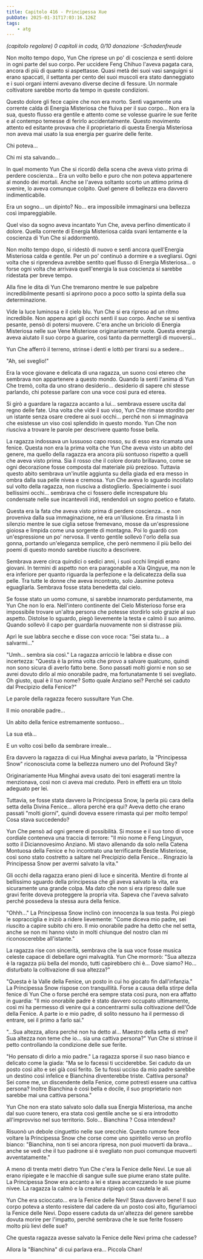 ```yaml
---
title: Capitolo 416 - Principessa Xue
pubDate: 2025-01-31T17:03:16.126Z
tags:
    - atg
---
```



<em>(capitolo regolare)
0 capitoli in coda, 0/10 donazione</em>
<em> -Schadenfreude</em>


Non molto tempo dopo, Yun Che riprese un po' di coscienza e sentì dolore in ogni parte del suo corpo. Per uccidere Feng Chihuo l'aveva pagata cara, ancora di più di quanto si aspettasse. Quasi metà dei suoi vasi sanguigni si erano spaccati, il settanta per cento dei suoi muscoli era stato danneggiato e i suoi organi interni avevano diverse decine di fessure. Un normale coltivatore sarebbe morto da tempo in queste condizioni.


Questo dolore gli fece capire che non era morto. Sentì vagamente una corrente calda di Energia Misteriosa che fluiva per il suo corpo...
Non era la sua, questo flusso era gentile e attento come se volesse guarire le sue ferite e al contempo temesse di ferirlo accidentalmente. Questo movimento attento ed esitante provava che il proprietario di questa Energia Misteriosa non aveva mai usato la sua energia per guarire delle ferite.


Chi poteva...


Chi mi sta salvando...


In quel momento Yun Che si ricordò della scena che aveva visto prima di perdere coscienza... Era un volto bello e puro che non poteva appartenere al mondo dei mortali. Anche se l'aveva soltanto scorto un attimo prima di svenire, lo aveva comunque colpito. Quel genere di bellezza era davvero indimenticabile.


Era un sogno... un dipinto? No... era impossibile immaginarsi una bellezza così impareggiabile.


Quel viso da sogno aveva incantato Yun Che, aveva perfino dimenticato il dolore. Quella corrente di Energia Misteriosa calda svanì lentamente e la coscienza di Yun Che si addormentò.


Non molto tempo dopo, si ridestò di nuovo e sentì ancora quell'Energia Misteriosa calda e gentile. Per un po' continuò a dormire e a svegliarsi.
Ogni volta che si riprendeva avrebbe sentito quel flusso di Energia Misteriosa... o forse ogni volta che arrivava quell'energia la sua coscienza si sarebbe ridestata per breve tempo.


Alla fine le dita di Yun Che tremarono mentre le sue palpebre incredibilmente pesanti si aprirono poco a poco sotto la spinta della sua determinazione.


Vide la luce luminosa e il cielo blu. Yun Che si era ripreso ad un ritmo incredibile. Non appena aprì gli occhi sentì il suo corpo.
Anche se si sentiva pesante, pensò di potersi muovere. C'era anche un briciolo di Energia Misteriosa nelle sue Vene Misteriose originariamente vuote. Questa energia aveva aiutato il suo corpo a guarire, così tanto da permettergli di muoversi...


Yun Che afferrò il terreno, strinse i denti e lottò per tirarsi su a sedere...


"Ah, sei sveglio!"


Era la voce giovane e delicata di una ragazza, un suono così etereo che sembrava non appartenere a questo mondo. Quando la sentì l'anima di Yun Che tremò, colta da uno strano desiderio... desiderio di sapere chi stesse parlando, chi potesse parlare con una voce così pura ed eterea.


Si girò a guardare la ragazza accanto a lui... sembrava essere uscita dal regno delle fate. Una volta che vide il suo viso, Yun Che rimase stordito per un istante senza osare credere ai suoi occhi... perché non si immaginava che esistesse un viso così splendido in questo mondo. Yun Che non riusciva a trovare le parole per descrivere quanto fosse bella.


La ragazza indossava un lussuoso capo rosso, su di esso era ricamata una fenice. Questa non era la prima volta che Yun Che aveva visto un abito del genere, ma quello della ragazza era ancora più sontuoso rispetto a quelli che aveva visto prima. Sia il rosso che il colore dorato brillavano, come se ogni decorazione fosse composta dal materiale più prezioso. Tuttavia questo abito sembrava un'inutile aggiunta su della giada ed era messo in ombra dalla sua pelle nivea e cremosa. Yun Che aveva lo sguardo incollato sul volto della ragazza, non riusciva a distoglierlo. Specialmente i suoi bellissimi occhi... sembrava che ci fossero delle increspature blu condensate nelle sue incantevoli iridi, rendendoli un sogno poetico e fatato.


Questa era la fata che aveva visto prima di perdere coscienza... e non proveniva dalla sua immaginazione, né era un'illusione. Era rimasta lì in silenzio mentre le sue ciglia setose fremevano, mosse da un'espressione gioiosa e limpida come una sorgente di montagna. Poi lo guardò con un'espressione un po' nervosa. Il vento gentile sollevò l'orlo della sua gonna, portando un'eleganza semplice, che però nemmeno il più bello dei poemi di questo mondo sarebbe riuscito a descrivere.


Sembrava avere circa quindici o sedici anni, i suoi occhi limpidi erano giovani. In termini di aspetto non era paragonabile a Xia Qingyue, ma non le era inferiore per quanto riguarda la perfezione e la delicatezza della sua pelle. Tra tutte le donne che aveva incontrato, solo Jasmine poteva eguagliarla. Sembrava fosse stata benedetta dal cielo.


Se fosse stato un uomo comune, si sarebbe innamorato perdutamente, ma Yun Che non lo era. Nell'intero continente del Cielo Misterioso forse era impossibile trovare un'altra persona che potesse stordirlo solo grazie al suo aspetto. Distolse lo sguardo, piegò lievemente la testa e calmò il suo animo. Quando sollevò il capo per guardarla nuovamente non si distrasse più.


Aprì le sue labbra secche e disse con voce roca: "Sei stata tu... a salvarmi..."


"Umh... sembra sia così." La ragazza arricciò le labbra e disse con incertezza: "Questa è la prima volta che provo a salvare qualcuno, quindi non sono sicura di averlo fatto bene. Sono passati molti giorni e non so se avrei dovuto dirlo al mio onorabile padre, ma fortunatamente ti sei svegliato. Oh giusto, qual è il tuo nome? Sotto quale Anziano sei? Perché sei caduto dal Precipizio della Fenice?"


Le parole della ragazza fecero sussultare Yun Che.


Il mio onorabile padre...


Un abito della fenice estremamente sontuoso...


La sua età...


E un volto così bello da sembrare irreale...


Era davvero la ragazza di cui Hua Minghai aveva parlato, la "Principessa Snow" riconosciuta come la bellezza numero uno del Profound Sky?


Originariamente Hua Minghai aveva usato dei toni esagerati mentre la menzionava, così non ci aveva mai creduto. Però in effetti era un titolo adeguato per lei.


Tuttavia, se fosse stata davvero la Principessa Snow, la perla più cara della setta della Divina Fenice... allora perché era qui?
Aveva detto che erano passati "molti giorni", quindi doveva essere rimasta qui per molto tempo! Cosa stava succedendo?


Yun Che pensò ad ogni genere di possibilità. Si mosse e il suo tono di voce cordiale conteneva una traccia di terrore: "Il mio nome è Feng Lingyun, sotto il Diciannovesimo Anziano. Mi stavo allenando da solo nella Catena Montuosa della Fenice e ho incontrato una terrificante Bestie Misteriose, così sono stato costretto a saltare nel Precipizio della Fenice... Ringrazio la Principessa Snow per avermi salvato la vita."


Gli occhi della ragazza erano pieni di luce e sincerità. Mentire di fronte al bellissimo sguardo della principessa che gli aveva salvato la vita, era sicuramente una grande colpa. Ma dato che non si era ripreso dalle sue gravi ferite doveva proteggere la propria vita. Sapeva che l'aveva salvato perché possedeva la stessa aura della fenice.


"Ohhh..." La Principessa Snow inclinò con innocenza la sua testa. Poi piegò le sopracciglia e iniziò a ridere lievemente: "Come diceva mio padre, sei riuscito a capire subito chi ero. Il mio onorabile padre ha detto che nel setta, anche se non mi hanno visto in molti chiunque del nostro clan mi riconoscerebbe all'istante."


La ragazza rise con sincerità, sembrava che la sua voce fosse musica celeste capace di debellare ogni malvagità. Yun Che mormorò: "Sua altezza è la ragazza più bella del mondo, tutti capirebbero chi è... Dove siamo? Ho... disturbato la coltivazione di sua altezza?"


"Questa è la Valle della Fenice, un posto in cui ho giocato fin dall'infanzia." La Principessa Snow rispose con tranquillità. Forse a causa della stirpe della fenice di Yun Che o forse perché era sempre stata così pura, non era affatto in guardia: "Il mio onorabile padre è stato davvero occupato ultimamente, così mi ha permesso di venire qui a concentrarmi sulla coltivazione dell'Ode della Fenice. A parte io e mio padre, di solito nessuno ha il permesso di entrare, sei il primo a farlo sai."


"...Sua altezza, allora perché non ha detto al... Maestro della setta di me? Sua altezza non teme che io... sia una cattiva persona?" Yun Che si strinse il petto controllando la condizione delle sue ferite.


"Ho pensato di dirlo a mio padre." La ragazza sporse il suo naso bianco e delicato come la giada: "Ma se lo facessi ti ucciderebbe. Sei caduto da un posto così alto e sei già così ferito. Se tu fossi ucciso da mio padre sarebbe un destino così infelice e Bianchina diventerebbe triste.
Cattiva persona? Sei come me, un discendente della Fenice, come potresti essere una cattiva persona? Inoltre Bianchina è così bella e docile, il suo proprietario non sarebbe mai una cattiva persona."


Yun Che non era stato salvato solo dalla sua Energia Misteriosa, ma anche dal suo cuore tenero, era stata così gentile anche se si era introdotto all'improvviso nel suo territorio. Solo... Bianchina ? Cosa intendeva?


Risuonò un debole cinguettio nelle sue orecchie. Questo rumore fece voltare la Principessa Snow che corse come uno spiritello verso un profilo bianco: "Bianchina, non ti sei ancora ripresa, non puoi muoverti da brava... anche se vedi che il tuo padrone si è svegliato non puoi comunque muoverti avventatamente."


A meno di trenta metri dietro Yun Che c'era la Fenice delle Nevi. Le sue ali erano ripiegate e le macchie di sangue sulle sue piume erano state pulite. La Principessa Snow era accanto a lei e stava accarezzando le sue piume nivee. La ragazza la calmò e la creatura ripiegò con cautela le ali.


Yun Che era scioccato... era la Fenice delle Nevi! Stava davvero bene! Il suo corpo poteva a stento resistere dal cadere da un posto così alto, figuriamoci la Fenice delle Nevi. Dopo essere caduta da un'altezza del genere sarebbe dovuta morire per l'impatto, perché sembrava che le sue ferite fossero molto più lievi delle sue?


Che questa ragazza avesse salvato la Fenice delle Nevi prima che cadesse?


Allora la "Bianchina" di cui parlava era... Piccola Chan!
                                


                                



